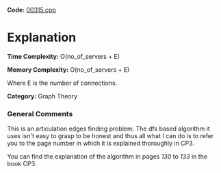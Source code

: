 **Code:** [00315.cpp](./00315.cpp)

# Explanation

**Time Complexity:** O(no\_of\_servers + E)

**Memory Complexity:** O(no\_of\_servers + E)

Where E is the number of connections.

**Category:** Graph Theory

### General Comments

This is an articulation edges finding problem. The dfs based algorithm it uses isn't easy to grasp to be honest and thus all what I can do is to refer you to the page number in which it is explained thoroughly in CP3.

You can find the explanation of the algorithm in pages *130* to *133* in the book CP3.

